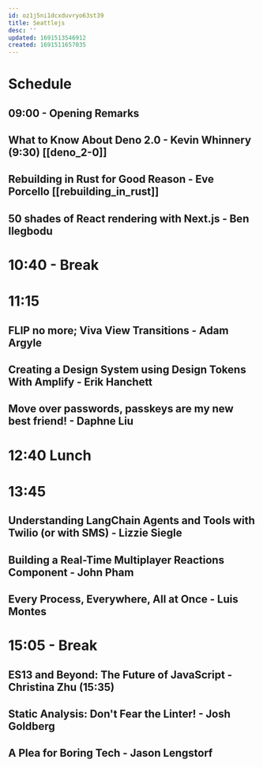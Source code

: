 ```yaml
---
id: oz1j5ni1dcxduvryo63st39
title: Seattlejs
desc: ''
updated: 1691513546912
created: 1691511657035
---
```


# Schedule
## 09:00 - Opening Remarks
 
## What to Know About Deno 2.0 - Kevin Whinnery (9:30) [[deno_2-0]]

## Rebuilding in Rust for Good Reason - Eve Porcello [[rebuilding_in_rust]]

## 50 shades of React rendering with Next.js - Ben Ilegbodu
# 10:40 - Break
# 11:15
## FLIP no more; Viva View Transitions - Adam Argyle
## Creating a Design System using Design Tokens With Amplify - Erik Hanchett
## Move over passwords, passkeys are my new best friend! - Daphne Liu
# 12:40  Lunch
# 13:45
## Understanding LangChain Agents and Tools with Twilio (or with SMS) - Lizzie Siegle
## Building a Real-Time Multiplayer Reactions Component - John Pham
## Every Process, Everywhere, All at Once - Luis Montes
# 15:05 - Break
## ES13 and Beyond: The Future of JavaScript - Christina Zhu (15:35)
## Static Analysis: Don't Fear the Linter! - Josh Goldberg
## A Plea for Boring Tech - Jason Lengstorf